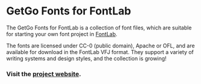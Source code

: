 
# GetGo Fonts for FontLab

The GetGo Fonts for FontLab is a collection of font files, which are suitable for starting your own font project in [FontLab](https://www.fontlab.com/font-editor/fontlab/).

The fonts are licensed under CC-0 (public domain), Apache or OFL, and are available for download in the FontLab VFJ format. They support a variety of writing systems and design styles, and the collection is growing!

### Visit the [project website](https://fontlabcom.github.io/getgo-fonts/).

